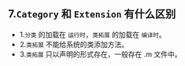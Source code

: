 ## 7.`Category` 和 `Extension` 有什么区别

* 1.`分类` 的加载在 `运行时`，`类拓展` 的加载在 `编译时`。
* 2.`类拓展` 不能给系统的类添加方法。
* 3.`类拓展` 只以声明的形式存在，一般存在 .m 文件中。



